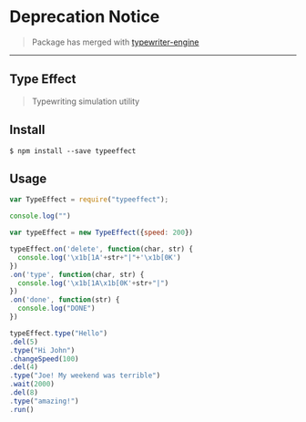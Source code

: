 # Deprecation Notice
> Package has merged with [typewriter-engine](https://github.com/joegesualdo/typewriter-engine)

---

## Type Effect 
> Typewriting simulation utility


## Install
```
$ npm install --save typeeffect
```

## Usage
```javascript
var TypeEffect = require("typeeffect");

console.log("")

var typeEffect = new TypeEffect({speed: 200})

typeEffect.on('delete', function(char, str) {
  console.log('\x1b[1A'+str+"|"+'\x1b[0K')
})
.on('type', function(char, str) {
  console.log('\x1b[1A\x1b[0K'+str+"|")
})
.on('done', function(str) {
  console.log("DONE")
})

typeEffect.type("Hello")
.del(5)
.type("Hi John")
.changeSpeed(100)
.del(4)
.type("Joe! My weekend was terrible")
.wait(2000)
.del(8)
.type("amazing!")
.run()
```
